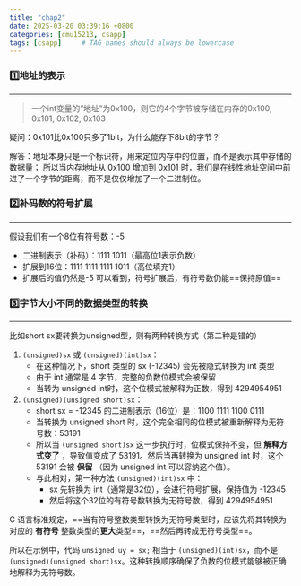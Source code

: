 ```yaml
---
title: "chap2"
date: 2025-03-20 03:39:16 +0800
categories: [cmu15213, csapp]
tags: [csapp]     # TAG names should always be lowercase
---
```

### 1️⃣地址的表示
---
>一个int变量的“地址”为0x100，则它的4个字节被存储在内存的0x100, 0x101, 0x102, 0x103

疑问：0x101比0x100只多了1bit，为什么能存下8bit的字节？

解答：地址本身只是一个标识符，用来定位内存中的位置，而不是表示其中存储的数据量； 所以当内存地址从 0x100 增加到 0x101 时，我们是在线性地址空间中前进了一个字节的距离，而不是仅仅增加了一个二进制位。

### 2️⃣补码数的符号扩展
---
假设我们有一个8位有符号数：-5
- 二进制表示（补码）：1111 1011（最高位1表示负数）
- 扩展到16位：1111 1111 1111 1011（高位填充1）
- 扩展后的值仍然是-5
可以看到，符号扩展后，有符号数仍能==保持原值==

### 3️⃣字节大小不同的数据类型的转换
---
比如short sx要转换为unsigned型，则有两种转换方式（第二种是错的）

1. `(unsigned)sx` 或 `(unsigned)(int)sx`：
    - 在这种情况下，short 类型的 sx (-12345) 会先被隐式转换为 int 类型
    - 由于 int 通常是 4 字节，完整的负数位模式会被保留
    - 当转为 unsigned int时，这个位模式被解释为正数，得到 4294954951
2. `(unsigned)(unsigned short)sx`：
    - short sx = -12345 的二进制表示（16位）是：1100 1111 1100 0111
	- 当转换为 unsigned short 时，这个完全相同的位模式被重新解释为无符号数：53191
	- 所以当 `(unsigned short)sx` 这一步执行时，位模式保持不变，但 **解释方式变了** ，导致值变成了 53191。然后当再转换为 unsigned int 时，这个 53191 会被 **保留** （因为 unsigned int 可以容纳这个值）。
	- 与此相对，第一种方法 `(unsigned)(int)sx` 中：
		- sx 先转换为 int（通常是32位），会进行符号扩展，保持值为 -12345
		- 然后将这个32位的有符号数转换为无符号数，得到 4294954951

C 语言标准规定，==当有符号整数类型转换为无符号类型时，应该先将其转换为对应的 **有符号** 整数类型的**更大**类型==，==然后再转成无符号类型==。

所以在示例中，代码 `unsigned uy = sx;` 相当于 `(unsigned)(int)sx`，而不是 `(unsigned)(unsigned short)sx`。这种转换顺序确保了负数的位模式能够被正确地解释为无符号数。

